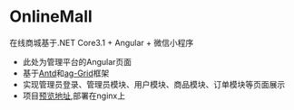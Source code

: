 # OnlineMall
在线商城基于.NET Core3.1 + Angular + 微信小程序
* 此处为管理平台的Angular页面
* 基于[Antd](https://ng.ant.design/docs/introduce/zh)和[ag-Grid](https://www.ag-grid.com/)框架
* 实现管理员登录、管理员模块、用户模块、商品模块、订单模块等页面展示
* 项目[预览地址](http://47.106.73.201:8080),部署在nginx上


